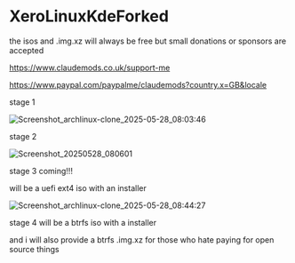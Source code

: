 # XeroLinuxKdeForked

the isos and .img.xz will always be free but small donations or sponsors are accepted 

https://www.claudemods.co.uk/support-me

https://www.paypal.com/paypalme/claudemods?country.x=GB&locale


stage 1

![Screenshot_archlinux-clone_2025-05-28_08:03:46](https://github.com/user-attachments/assets/d661343b-bf2e-4f22-af34-e12282f76075)

stage 2 

![Screenshot_20250528_080601](https://github.com/user-attachments/assets/00836ef2-57b3-476c-bd45-49bdf85fd458)




stage 3 coming!!!

will be a uefi ext4 iso with an installer

![Screenshot_archlinux-clone_2025-05-28_08:44:27](https://github.com/user-attachments/assets/fe64421a-f792-40db-b50f-e31bb5837bbf)





stage 4 will be a btrfs iso with a installer

and i will also provide a btrfs .img.xz for those who hate paying for open source things 
